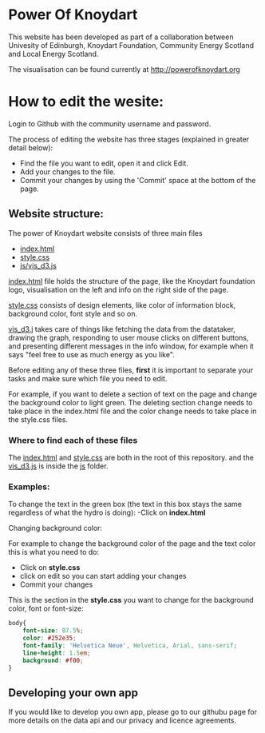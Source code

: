 Power Of Knoydart
===============
This website has been developed as part of a collaboration between Univesity of Edinburgh, Knoydart Foundation, Community Energy Scotland and Local Energy Scotland.

The visualisation can be found currently at
http://powerofknoydart.org

# How to edit the wesite:

Login to Github with the community username and password.

The process of editing the website has three stages (explained in greater detail below):
- Find the file you want to edit, open it and click Edit.
- Add your changes to the file.
- Commit your changes by using the 'Commit' space at the bottom of the page.


## Website structure:

The power of Knoydart website consists of three main files
  
- [index.html](https://github.com/Mehrpouya/PowerOfKnoydart/edit/master/index.html)
- [style.css](https://github.com/Mehrpouya/PowerOfKnoydart/edit/master/style.css)
- [js/vis_d3.js](https://github.com/Mehrpouya/PowerOfKnoydart/edit/master/js/vis_d3.js)

[index.html](https://github.com/Mehrpouya/PowerOfKnoydart/edit/master/index.html) file holds the structure of the page, like the Knoydart foundation logo, visualisation on the left and info on the right side of the page.

[style.css](https://github.com/Mehrpouya/PowerOfKnoydart/edit/master/style.css) consists of design elements, like color of information block, background color, font style and so on.

[vis_d3.j](https://github.com/Mehrpouya/PowerOfKnoydart/edit/master/js/vis_d3.js) takes care of things like fetching the data from the datataker, drawing the graph, responding to user mouse clicks on different buttons, and presenting different messages in the info window, for example when it says "feel free to use as much energy as you like". 

Before editing any of these three files, **first** it is important to separate your tasks and make sure which file you need to edit.

For example, if you want to delete a section of text on the page and change the background color to light green. The deleting section change needs to take place in the index.html file and the color change needs to take place in the style.css files.

### Where to find each of these files

The [index.html](https://github.com/Mehrpouya/PowerOfKnoydart/edit/master/index.html) and [style.css](https://github.com/Mehrpouya/PowerOfKnoydart/edit/master/style.css) are both in the root of this repository. and the [vis_d3.js](https://github.com/Mehrpouya/PowerOfKnoydart/edit/master/js/vis_d3.js) is inside the [js](https://github.com/Mehrpouya/PowerOfKnoydart/tree/master/js) folder.

### Examples:
To change the text in the green box (the text in this box stays the same regardless of what the hydro is doing):
-Click on **index.html**

Changing background color:

For example to change the background color of the page and the text color this is what you need to do:

- Click on **style.css**
- click on edit so you can start adding your changes 
- Commit your changes

This is the section in the **style.css** you want to change for the background color, font or font-size:

``` css
body{ 
    font-size: 87.5%;
    color: #252e35; 
    font-family: 'Helvetica Neue', Helvetica, Arial, sans-serif; 
    line-height: 1.5em;
    background: #f00;  
}
```

## Developing your own app

If you would like to develop you own app, please go to our githubu page for more details on the data api and our privacy and licence agreements.


